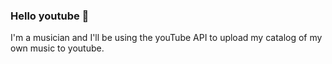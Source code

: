 ### Hello youtube 👋

I'm a musician and I'll be using the youTube API to upload my catalog of my own music to youtube.

